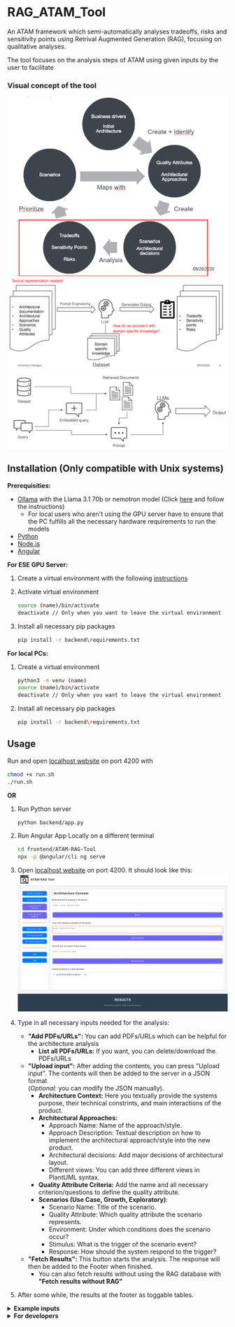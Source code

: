 # RAG_ATAM_Tool

An ATAM framework which semi-automatically analyses tradeoffs, risks and sensitivity points using Retrival Augmented Generation (RAG), focusing on qualitative analyses.

The tool focuses on the analysis steps of ATAM using given inputs by the user to facilitate 

### Visual concept of the tool

![ATAM process](readme_figures/ATAM_process.png)
![General Idea](readme_figures/general_idea.png)
![RAG Figure](readme_figures/RAG_sketch.png)

## Installation (Only compatible with Unix systems)

**Prerequisities:**

- [Ollama](https://ollama.com/download) with the Llama 3.1 70b or nemotron model (Click [here](https://medium.com/@gabrielrodewald/running-models-with-ollama-step-by-step-60b6f6125807) and follow the instructions)
  - For local users who aren't using the GPU server have to ensure that the PC fulfills all the necessary hardware requirements to run the models
- [Python](https://www.python.org/downloads/)  
- [Node.js](https://nodejs.org/en)
- [Angular](https://angular.dev/)

**For ESE GPU Server:**

1. Create a virtual environment with the following [instructions](https://3.basecamp.com/4433092/buckets/35597770/documents/7773388048)

1. Activate virtual environment

    ```bash
    source (name)/bin/activate
    deactivate // Only when you want to leave the virtual environment
    ```

1. Install all necessary pip packages

    ```bash
    pip install -r backend\requirements.txt
    ```

**For local PCs:**

1. Create a virtual environment

    ```bash
    python3 -m venv (name)
    source (name)/bin/activate
    deactivate // Only when you want to leave the virtual environment
    ```

1. Install all necessary pip packages

    ```bash
    pip install -r backend\requirements.txt
    ```

## Usage

Run and open [localhost website](http://localhost:4200/) on port 4200 with

```bash
chmod +x run.sh
./run.sh
```

**OR**

1. Run Python server

    ```bash
    python backend/app.py
    ```

1. Run Angular App Locally on a different terminal

    ```bash
    cd frontend/ATAM-RAG-Tool
    npx -p @angular/cli ng serve
    ```

1. Open [localhost website](http://localhost:4200/) on port 4200. It should look like this:
    ![Website layout](readme_figures/webpage.png)

1. Type in all necessary inputs needed for the analysis:
    - **"Add PDFs/URLs":** You can add PDFs/URLs which can be helpful for the architecture analysis
        - **List all PDFs/URLs:** If you want, you can delete/download the PDFs/URLs
    - **"Upload input":** After adding the contents, you can press "Upload input". The contents will then be added to the server in a JSON format <br>
    (*Optional:* you can modify the JSON manually).
        - **Architecture Context:** Here you textually provide the systems purpose, their technical constrints, and main interactions of the product.
        - **Architectural Approaches:**
            - Approach Name: Name of the approach/style.
            - Approach Description: Textual description on how to implement the architectural approach/style into the new product.
            - Architectural decisions: Add major decisions of architectural layout.
            - Different views: You can add three different views in PlantUML syntax.
        - **Quality Attribute Criteria:** Add the name and all necessary criterion/questions to define the quality attribute.
        - **Scenarios (Use Case, Growth, Exploratory)**: 
            - Scenario Name: Title of the scenario.
            - Quality Attribute: Which quality attribute the scenario represents.
            - Environment: Under which conditions does the scenario occur?
            - Stimulus: What is the trigger of the scenario event?
            - Response: How should the system respond to the trigger?
    - **"Fetch Results":**  This button starts the analysis. The response will then be added to the Footer when finished.
        - You can also fetch results without using the RAG database with **"Fetch results without RAG"**

1. After some while, the results at the footer as toggable tables. <br>

<details>
  <summary><b>Example inputs</b></summary>

**Architecture concept:**

  ```json
  {
    "architectureDescription": {
        "systemPurpose": "The London Ambulance Service (LAS) Computer-Aided Dispatch (CAD) system was intended to automate the dispatch of ambulances by assisting with receiving emergency calls, tracking ambulance locations using Automatic Vehicle Location System (AVLS), and dispatching ambulances based on resource availability. The system was designed to replace a manual dispatch process and improve response time and resource allocation.",
        "technicalConstraints": [
            "The CAD system required integration with Automatic Vehicle Location System (AVLS) for real-time tracking of ambulances.",
            "Mobile Data Terminals (MDTs) were used for communication with ambulances, which required reliable and clear data input from field personnel.",
            "The system needed to handle high volumes of calls without performance degradation and maintain an accurate and up-to-date database of ambulance statuses and locations.",
            "A backup server was included in the design but was inadequately tested, leading to failures in emergency situations."
        ],
        "systemInteractions": [
            "Receives emergency calls from the public and records necessary information for dispatching.",
            "Communicates with ambulance crews through MDTs, requiring field personnel to input status updates accurately and in sequence.",
            "Tracks real-time location and status of ambulances using AVLS to make optimal dispatch decisions.",
            "Manages and displays exception messages, alerts, and system notifications to dispatch operators."
        ]
    }
}
  ```

**Architectural approaches:**

```json
{
    "architecturalApproaches": [
        {
            "approach": "Layered Architecture with Fault Tolerance",
            "description": "Organize the system into separate layers (e.g., User Interface, Application, and Data), ensuring fault tolerance mechanisms (e.g., failover systems, redundant components) are included to prevent system-wide failures during high-demand periods.",
            "architectural decisions": [
                "Implement a clear separation of concerns between layers.",
                "Introduce fault-tolerant mechanisms to prevent cascading failures.",
                "Use redundant components for high-availability services."
            ],
            "architectural views": [
                {
                    "view": "Development View",
                    "description": "Shows the key components of the system, focusing on the layered approach and fault tolerance between components.",
                    "diagram": "@startuml\npackage LondonAmbulanceSystem {\n  [UI Layer] --> [Application Layer] : communicates\n  [Application Layer] --> [Data Layer] : accesses data\n  [Application Layer] --> [Dispatch Service] : manages dispatch\n  [Dispatch Service] --> [Backup System] : failover\n  [Data Layer] --> [Database] : stores data\n}\n@enduml"
                },
                {
                    "view": "Process View",
                    "description": "Illustrates the flow of requests between layers and highlights the failover processes during high-demand periods.",
                    "diagram": "@startuml\nparticipant User\nparticipant UI_Layer\nparticipant Application_Layer\nparticipant Data_Layer\nparticipant Dispatch_Service\nparticipant Backup_System\nUser -> UI_Layer : request dispatch\nUI_Layer -> Application_Layer : route request\nApplication_Layer -> Dispatch_Service : dispatch ambulance\nDispatch_Service -> Backup_System : check failover\nDispatch_Service --> Data_Layer : fetch location\nData_Layer --> Dispatch_Service : return location\n@enduml"
                },
                {
                    "view": "Physical View",
                    "description": "Defines the physical structure of the layers, including the redundancies and backup systems.",
                    "diagram": "@startuml\nentity Dispatch_Service {\n  * service_id : int\n  * location : string\n  * status : string\n}\nentity Backup_System {\n  * backup_id : int\n  * status : string\n}\nDispatch_Service --> Backup_System : failover\n@enduml"
                }
            ]
        },
        {
            "approach": "Scalable and Distributed Architecture",
            "description": "Use a distributed system to scale horizontally and ensure the system can handle high loads, especially during peak times. Load balancing and cloud-based infrastructure should be leveraged to provide scalability.",
            "architectural decisions": [
                "Use cloud infrastructure for scalability.",
                "Implement load balancing across servers.",
                "Employ microservices to scale individual components based on demand."
            ],
            "architectural views": [
                {
                    "view": "Development View",
                    "description": "Illustrates the components of the system as microservices, showing how they interact and scale independently.",
                    "diagram": "@startuml\npackage LondonAmbulanceSystem {\n  [Dispatch Service] --> [Cloud Load Balancer] : routes requests\n  [Dispatch Service] --> [Cloud Servers] : scales services\n  [Dispatch Service] --> [Database] : accesses data\n  [Backup System] --> [Cloud Servers] : backup scaling\n}\n@enduml"
                },
                {
                    "view": "Process View",
                    "description": "Shows how requests are handled through load balancing and distributed across servers.",
                    "diagram": "@startuml\nparticipant User\nparticipant Cloud_LB\nparticipant Dispatch_Service\nparticipant Cloud_Servers\nUser -> Cloud_LB : send request\nCloud_LB -> Dispatch_Service : route request\nDispatch_Service -> Cloud_Servers : scale service\nDispatch_Service --> Database : fetch data\n@enduml"
                },
                {
                    "view": "Physical View",
                    "description": "Shows the physical deployment of microservices across distributed cloud servers.",
                    "diagram": "@startuml\nentity Dispatch_Service {\n  * service_id : int\n  * status : string\n}\nentity Cloud_Servers {\n  * server_id : int\n  * load_balance : boolean\n}\nDispatch_Service --> Cloud_Servers : runs on\n@enduml"
                }
            ]
        },
        {
            "approach": "Fault-Tolerant and High-Availability Systems",
            "description": "Design the system with built-in redundancy and fault tolerance to ensure high availability, using techniques like data replication, load balancing, and automatic failover during outages.",
            "architectural decisions": [
                "Implement automatic failover systems to ensure service continuity during failures.",
                "Use data replication across multiple nodes for high availability.",
                "Monitor system health to trigger failover or backup systems."
            ],
            "architectural views": [
                {
                    "view": "Development View",
                    "description": "Shows components responsible for fault tolerance, like failover systems, backup servers, and redundant services.",
                    "diagram": "@startuml\npackage LondonAmbulanceSystem {\n  [Main Service] --> [Primary Database] : stores data\n  [Backup System] --> [Primary Database] : replicates data\n  [Main Service] --> [Failover System] : uses for backup\n  [Failover System] --> [Backup Database] : access backup\n}\n@enduml"
                },
                {
                    "view": "Process View",
                    "description": "Illustrates how the system handles failovers during failures, showing the switching process from primary to backup services.",
                    "diagram": "@startuml\nparticipant User\nparticipant Main_Service\nparticipant Failover_System\nparticipant Backup_Service\nUser -> Main_Service : request service\nMain_Service -> Backup_Service : failover request\nFailover_System --> Backup_Service : trigger failover\n@enduml"
                },
                {
                    "view": "Physical View",
                    "description": "Shows the physical infrastructure and redundant components that enable high availability and fault tolerance.",
                    "diagram": "@startuml\nentity Main_Service {\n  * service_id : int\n  * status : string\n}\nentity Failover_System {\n  * failover_id : int\n  * status : string\n}\nentity Backup_Service {\n  * service_id : int\n  * status : string\n}\nMain_Service --> Failover_System : uses\nFailover_System --> Backup_Service : triggers failover\n@enduml"
                }
            ]
        }
    ]
}
```

**Quality attribute criteria:**

```json
{
    "quality_criteria": [
        {
            "attribute": "Reliability",
            "questions": [
                {
                    "question": "How does the architecture ensure continuous system operation under high load?"
                },
                {
                    "question": "What mechanisms are in place to detect and recover from failures in critical components, such as the vehicle locating system (AVLS) or dispatch system?"
                },
                {
                    "question": "How is data accuracy maintained, particularly regarding ambulance location and status?"
                }
            ]
        },
        {
            "attribute": "Performance",
            "questions": [
                {
                    "question": "How does the architecture handle incoming calls and resource allocation requests to ensure minimal delay in response time?"
                },
                {
                    "question": "What strategies are implemented to prevent message queue overflow and to handle large numbers of exception messages?"
                },
                {
                    "question": "How does the system handle the performance of dispatch decisions when there is a spike in calls or a backlog of pending messages?"
                }
            ]
        },
        {
            "attribute": "Usability",
            "questions": [
                {
                    "question": "Is the user interface for dispatch operators and ambulance crews intuitive and easy to use, particularly under stressful, high-pressure conditions?"
                },
                {
                    "question": "What steps are taken to ensure that operators and ambulance crews can quickly enter status information without errors?"
                },
                {
                    "question": "How does the system provide feedback to users to prevent repeated or incorrect entries?"
                }
            ]
        },
        {
            "attribute": "Availability",
            "questions": [
                {
                    "question": "What failover and backup mechanisms are in place to ensure system availability, especially in the event of a primary system failure?"
                },
                {
                    "question": "How frequently are backup systems tested to ensure they will function effectively in a real emergency?"
                },
                {
                    "question": "What is the process for recovering from a full system failure, and how does this minimize downtime?"
                }
            ]
        },
        {
            "attribute": "Scalability",
            "questions": [
                {
                    "question": "How does the system scale to accommodate surges in emergency call volumes, particularly during peak times or incidents that generate many calls?"
                },
                {
                    "question": "What strategies are implemented to ensure the dispatching system can handle high volumes of requests without slowing down?"
                },
                {
                    "question": "What provisions are made to increase system resources dynamically if the demand exceeds current capacity?"
                }
            ]
        },
        {
            "attribute": "Maintainability",
            "questions": [
                {
                    "question": "How easily can the system be modified to adapt to new requirements, such as changes in dispatch protocols or technology updates (e.g., vehicle tracking enhancements)?"
                },
                {
                    "question": "What processes are in place to handle bug fixes and improvements without impacting system reliability or availability?"
                },
                {
                    "question": "How modular is the system, and how easily can individual components be updated or replaced without major changes to the rest of the system?"
                }
            ]
        }
    ]
}
```

**Scenarios:**

```json
{
    "scenarios": [
        {
            "scenario": "Call Processing and Dispatching",
            "attribute": "Performance",
            "environment": "Dispatch System",
            "stimulus": "A call is received, and an ambulance must be dispatched based on location and availability.",
            "response": "The system processes the call and dispatches an appropriate ambulance with minimal delay, ensuring timely response."
        },
        {
            "scenario": "Exception Handling",
            "attribute": "Reliability",
            "environment": "Dispatch System",
            "stimulus": "Multiple exceptions occur due to failed updates or message overload.",
            "response": "The system flags the exceptions, notifies operators, and ensures that the queue does not overflow, allowing for prompt resolution."
        },
        {
            "scenario": "Vehicle Location Update",
            "attribute": "Performance",
            "environment": "Vehicle Tracking System (AVLS)",
            "stimulus": "An ambulance moves to a new location.",
            "response": "The system updates the ambulance's location in real-time and ensures that dispatch decisions are based on accurate information."
        },
        {
            "scenario": "Manual Dispatch Mode",
            "attribute": "Usability",
            "environment": "Dispatch System",
            "stimulus": "The automated dispatch system fails, and operators must manually dispatch ambulances.",
            "response": "Operators are able to manually dispatch ambulances with minimal error and confusion, relying on a simple and clear interface."
        },
        {
            "scenario": "High Call Volume",
            "attribute": "Scalability",
            "environment": "Dispatch System",
            "stimulus": "The system experiences a surge in incoming calls due to a major incident or high traffic volume.",
            "response": "The system scales up by prioritizing calls and dispatching available resources, maintaining response times even under load."
        },
        {
            "scenario": "System Recovery from Failure",
            "attribute": "Availability",
            "environment": "Dispatch System",
            "stimulus": "The primary dispatch system experiences a failure (e.g., server crash).",
            "response": "The backup system kicks in immediately to continue dispatch operations with minimal disruption to service."
        },
        {
            "scenario": "Data Synchronization",
            "attribute": "Reliability",
            "environment": "Mobile Data Terminals (MDTs)",
            "stimulus": "An ambulance unit updates its status or location.",
            "response": "The system ensures the updates are synchronized across all relevant components, maintaining an accurate and consistent database."
        }
    ]
}
```
</details>

<details>
<summary><b>For developers</b></summary>
## Requirements (For developers)

### Objectives

- **Main goal:** <br> 
    Find risks, tradeoffs and sensittivity points of architectural decisions though given scenarios and an initial architecture.
- **Who will use this prototype?** <br>
    Software architects/engineers, need proper knowledge about ATAM and Software Architecture.
- **What kind of architectural decisions/layouts are you focusing on?** <br>
    All patterns.

### Context and Scenarios

- **What types of scenarios will the prototype analyze?** <br>
    According ATAM paper (Use Case, Growth, Exploratory)
- **How will they be generated?** <br>
    User has to manually create them.
- **How do you envision RAG (Retrieval Augmented Generation) being used in this analysis?** <br>
    As many styles as possible (by gathering enough data)

### Data Input

- **What data will the prototype require?** <br>

    1. *Scenarios and their respective quality attribute*
    1. *Architecture description/context*
    1. *Quality criteria*
    1. *Architectural approaches*

- **How will this data be structured (Format)?**

    1. *Architecture context:*

        - technical constraints such as an OS, hardware, or middleware prescribed for use
        - other systems with which the system must interact
        - System purpose

        ```json
        {
            "architectureDescription": {
                "systemPurpose": "The SecureLoginApp provides a secure, scalable, and modular authentication solution for user management. It enables secure user authentication, session management, and logging while ensuring compliance with security and performance standards. The architecture is designed to facilitate seamless interaction with external services, scalability for high traffic volumes, and flexibility for future expansions.",
                "technicalConstraints": [
                    "Operating System: Linux-based servers for backend, iOS/Android compatibility for frontend.",
                    "Middleware: NGINX as the API gateway and Redis for session management.",
                    "Hardware: Deployed on cloud infrastructure with minimum 4 cores and 16 GB RAM per server instance."
                ],
                "systemInteractions": [
                    "Integrates with external Identity Providers (IDPs) for OAuth2-based authentication.",
                    "Communicates with a centralized logging service for auditing and monitoring.",
                    "Interacts with a customer data service for personalized user experience."
                ]
            }
        }

        ```

    2. *Architectural approaches:* Approach, Description, Architectural Decisions, Architectural Views (Physical, Process, Deployment)

        ```json
        {
            "architecturalApproaches": [
                {
                    "approach": "Microservices Architecture",
                    "description": "Decompose the SecureLoginApp into distinct services, such as Authentication, User Management, and Logging, with each service having its own database. This approach isolates components, enhances scalability, and enables independent deployment.",
                    "architectural decisions": [
                        "Use API Gateway for routing requests to microservices.",
                        "Implement service discovery for dynamic service registration."
                    ],
                    "architectural views": [
                        {
                            "view": "Development View",
                            "description": "Illustrates how microservices are deployed and interact with each other, including load balancing and service discovery mechanisms.",
                            "diagram": "TODO: Add diagram here"
                        },
                        {
                            "view": "Process View",
                            "description": "Shows the flow of data between microservices, including request and response messages, data transformations, and error handling.",
                            "diagram": "TODO: Add diagram here"
                        },
                        {
                            "view": "Physical View",
                            "description": "Defines the data models used by each microservice, including database schemas, data formats, and data access patterns.",
                            "diagram": "TODO: Add diagram here"
                        }
                    ]
                },
                {
                    "approach": "Layered Architecture",
                    "description": "Separate SecureLoginApp into layers, including Presentation, Business Logic, and Data Access. This structure promotes separation of concerns, making it easier to manage, test, and modify each layer individually.",
                    "architectural decisions": [
                        "Use Dependency Injection to manage component dependencies.",
                        "Implement a Repository pattern for data access."
                    ],
                    "architectural views": [
                        {
                            "view": "Development View",
                            "description": "Illustrates how layers are deployed and their interactions, focusing on the separation of concerns.",
                            "diagram": "TODO: Add diagram here"
                        },
                        {
                            "view": "Process View",
                            "description": "Shows the flow of data within the application layers, detailing interactions between layers.",
                            "diagram": "TODO: Add diagram here"
                        },
                        {
                            "view": "Physical View",
                            "description": "Defines the internal structures of each layer, including class diagrams and data models.",
                            "diagram": "TODO: Add diagram here"
                        }
                    ]
                },
                {
                    "approach": "Event-Driven Architecture",
                    "description": "Implement an event-driven system where actions, such as a successful login, trigger notifications and auditing events. This architecture helps decouple components and ensures that they can respond to events asynchronously, improving the app's responsiveness.",
                    "architectural decisions": [
                        "Use an event bus for communication between components.",
                        "Implement a listener pattern to handle events."
                    ],
                    "architectural views": [
                        {
                            "view": "Development View",
                            "description": "Illustrates how event-driven components are deployed and interact with each other.",
                            "diagram": "TODO: Add diagram here"
                        },
                        {
                            "view": "Process View",
                            "description": "Shows the flow of events and data through the system, detailing event triggers and responses.",
                            "diagram": "TODO: Add diagram here"
                        },
                        {
                            "view": "Physical View",
                            "description": "Defines the data structures used in events, including payloads and schemas.",
                            "diagram": "TODO: Add diagram here"
                        }
                    ]
                },
                {
                    "approach": "Service-Oriented Architecture (SOA)",
                    "description": "Organize SecureLoginApp services around business functions, like Authentication and User Profile Management. Each service communicates over standardized protocols, promoting reusability and allowing flexible, independent scaling and updating of services.",
                    "architectural decisions": [
                        "Use API Gateway for routing requests to services.",
                        "Standardize communication protocols (e.g., REST, SOAP)."
                    ],
                    "architectural views": [
                        {
                            "view": "Development View",
                            "description": "Illustrates how services are deployed and interact with each other, including routing and load balancing.",
                            "diagram": "TODO: Add diagram here"
                        },
                        {
                            "view": "Process View",
                            "description": "Shows the interactions between services, including service calls and data exchanges.",
                            "diagram": "TODO: Add diagram here"
                        },
                        {
                            "view": "Physical View",
                            "description": "Defines the data models and formats used by each service, including APIs and data storage.",
                            "diagram": "TODO: Add diagram here"
                        }
                    ]
                },
                {
                    "approach": "Monolithic Architecture",
                    "description": "Build SecureLoginApp as a single-tiered application where all components, including UI, business logic, and data handling, are contained within a single platform. This approach simplifies deployment and debugging but may impact scalability as the application grows.",
                    "architectural decisions": [
                        "Use a single database for all components.",
                        "Employ a cohesive framework for development."
                    ],
                    "architectural views": [
                        {
                            "view": "Development View",
                            "description": "Illustrates how the entire application is deployed as a single unit.",
                            "diagram": "TODO: Add diagram here"
                        },
                        {
                            "view": "Process View",
                            "description": "Shows the internal flow of data within the monolithic application, detailing request handling.",
                            "diagram": "TODO: Add diagram here"
                        },
                        {
                            "view": "Physical View",
                            "description": "Defines the internal structure of the application, including modules, components, and data storage.",
                            "diagram": "TODO: Add diagram here"
                        }
                    ]
                }
            ]
        }
        ```

        PlantUML Diagrams for Architectural Views:

        ```plantuml
        UML Sequence Diagram as Process View:
        @startuml
        actor User
        participant "Web Server" as WS
        participant "Application Server" as AS
        participant "Database" as DB

        User -> WS: Request Login
        WS -> AS: Forward Login Request
        AS -> DB: Validate Credentials
        DB --> AS: Credentials Valid/Invalid
        AS --> WS: Login Success/Failure
        WS --> User: Show Login Status
        @enduml
        ----------------------------------------

        UML Deployment Diagram as Physical View
        @startuml
        node "Client" as Client

        node "Web Server" as Web {
            [Web Application]
            note right of Web
                CPU: 4 cores
                RAM: 8 GB
                Network: 1 Gbps
            end note
        }

        node "Application Server" as App {
            [Business Logic Service]
            note right of App
                CPU: 8 cores
                RAM: 16 GB
                Network: 1 Gbps
            end note
        }

        node "Database Server" as DBServer {
            [Database]
            note right of DBServer
                CPU: 8 cores
                RAM: 32 GB
                Disk: 1 TB SSD
            end note
        }

        Client --> Web : HTTP Request
        Web --> App : HTTP Request
        App --> DBServer : SQL Query
        @enduml
        ----------------------------------------

        UML Component Diagram as Development View
        @startuml
        package "Web Application" {
            component "User Interface" as UI
            component "Business Logic" as BL
            component "Data Access Layer" as DAL

            UI --> BL: Uses
            BL --> DAL: Uses
        }

        note top of BL : Handles login and data processing
        note top of DAL : Interacts with database
        @enduml
        ```

    3. *Scenarios:* For each scenario we need a list (Scenario, Attribute, Environment, Stimulus, Response)

        ```json
        {
            "scenarios": [
                {
                    "scenario": "User Authentication",
                    "attribute": "Security",
                    "environment": "Web Application",
                    "stimulus": "User enters valid login credentials.",
                    "response": "User is authenticated and granted access to the system."
                },
                {
                    "scenario": "Data Retrieval",
                    "attribute": "Performance",
                    "environment": "Mobile Application",
                    "stimulus": "User requests data from the server.",
                    "response": "Data is retrieved and displayed within an acceptable response time."
                },
                {
                    "scenario": "Password Reset",
                    "attribute": "Modifiability",
                    "environment": "Web Application",
                    "stimulus": "User requests a password reset.",
                    "response": "User receives a reset link via email and can update their password."
                },
                {
                    "scenario": "High Traffic Management",
                    "attribute": "Scalability",
                    "environment": "Cloud Infrastructure",
                    "stimulus": "High number of concurrent login attempts.",
                    "response": "System scales to handle the increased load without degradation in performance."
                }
            ]
        }
        ```

    4. *Quality criteria:*

        ```json
        {
            "quality_criteria": [
                {
                    "attribute": "Modifiability",
                    "questions": [
                        {
                            "question": "If this architecture includes layers/facades, are there any places where the layers/facades are circumvented?"
                        },
                        {
                            "question": "If a shared data type changes, how many parts of the architecture are affected?"
                        },
                        {
                            "question": "How easy is it to add new authentication methods to the system?"
                        }
                    ]
                },
                {
                    "attribute": "Performance",
                    "questions": [
                        {
                            "question": "If there are multiple processes competing for a shared resource, how are priorities assigned to these processes?"
                        },
                        {
                            "question": "What measures are in place to optimize response time for user authentication?"
                        }
                    ]
                },
                {
                    "attribute": "Security",
                    "questions": [
                        {
                            "question": "What mechanisms are in place to prevent unauthorized access to sensitive data?"
                        },
                        {
                            "question": "How does the architecture handle secure communication between components?"
                        }
                    ]
                },
                {
                    "attribute": "Scalability",
                    "questions": [
                        {
                            "question": "How well can the system handle increased user loads without performance degradation?"
                        },
                        {
                            "question": "What are the strategies for scaling the authentication service as user demand grows?"
                        }
                    ]
                },
                {
                    "attribute": "Usability",
                    "questions": [
                        {
                            "question": "How intuitive is the user interface for logging in and managing accounts?"
                        },
                        {
                            "question": "What feedback mechanisms are provided to users during the authentication process?"
                        }
                    ]
                }
            ]
        }
        ```

- **How will the input prompt look like (for information retriever and LLM)?** <br>
    For each (Architectural approach, decision, scenario)-tuple:
    ```python
    """
    <CONTEXT>
    Use the context and your own knowledge to fulfill the task: 
    {context}
    </CONTEXT>

    -----

    <INPUT>
    User's input data:
    Architecture Context: \n{architecture_context}
    Architectural Approach Description: \n{approach_description}
    Architectural Views: \n{architectural_views}
    Quality Criteria: \n{quality_criteria}
    Scenario: \n{scenario}
    </INPUT>

    -----

    <TASK>
    We are conducting a qualitative analysis based on ATAM. You are given multiple architectural view in PlantUML format.

    Task:
    Provide the risks, tradeoffs, and sensitivity points regarding the scenario in the architectural decision: {decision}.
    Use the input data provided, marking any external knowledge as [LLM KNOWLEDGE] and sources from the context section as [DATABASE SOURCE].
    For each risk/tradeoff/sensitivity point, provide a point for each architectural view (3 in total).
    Consider the technical constraints from the architecture context.
    </TASK>

    -----
    Format response as json format. Don't use any other formats and especially don't add any additional characters or spaces:
    
    {{
     "architecturalApproach": "{current_approach}",
     "scenario": {{
         "name": "{scenario_name}",
         "qualityAttribute": "{quality_attribute}"
     }},
     "architecturalDecision": "{decision}",
     "risks": [
         {{
         "source": "[LLM KNOWLEDGE/DATABASE SOURCE]",
         "details": "(enter risks)"
         }}
     ],
     "tradeoffs": [
         {{
         "source": "[LLM KNOWLEDGE/DATABASE SOURCE]",
         "details": "(enter tradeoffs)"
         }}
     ],
     "sensitivityPoints": [
         {{
         "source": "[LLM KNOWLEDGE/DATABASE SOURCE]",
         "details": "(enter sensitivity points)"
         }}
     ]
    }}
    ```


### Decision Analysis

- **What is the role of the LLM in analyzing architectural decisions?** <br>
    Find trade-offs, risks and sensitivity points given the input
- **How to evision the prototype?** <br>
    There should be a GUI where a user can put all necessary inputs (mentioned above) in different text fields, the LLM should then list risks, trade-offs and sensitivity points in an output field

### System components & architecture

- **What are the major components of the prototype?**
  - Frontend: Angular
  - Backend: Flask Server, Ollama, Langchain
  - RAG database: ChromaDB
  - LLM (Llama 3.1:70b, 8b, or nemotron)
  - Retrieval model:
    - mistral for retrieval prompt generation
    - nomic-embed-text for embedding
  - temporary input folder while there aren't any existing frontend applications
  - temporary responses folder where the results will be stored.
- **What kind of information should the database contain?**
  - DataType: PDFs
  - Scientific articles + webpages mentioning risks, tradeoffs and sensitivity points of different architectural styles/decisions
  - Will be saved in data

### Functional requirements

1. Scenario and Architecture Input Handling <br>
    - The system should allow users to input architectural descriptions (PlantUML syntax) with multiple views (Process, Deployment, Physical).
    - Users should be able to enter predefined scenarios that include attributes, environments, stimuli, responses, and architectural decisions.
    - The system should validate and parse the data formats for architecture descriptions, scenarios, quality criteria, and architectural approaches.

1. RAG-Driven Analysis
    - The tool should use Retrieval-Augmented Generation to reference relevant architectural styles, case studies, and patterns from a structured RAG database.
    - It should automatically extract relevant documents, frameworks, and past cases during analysis based on input queries.

1. Qualitative Analysis of Quality Attributes
    - The tool should analyze the architecture and scenarios for quality attributes (e.g., security, modifiability, performance) based on quality criteria and display associated risks, trade-offs, and sensitivity points.
    - LLM should classify results by quality attribute and provide analysis reports for each attribute individually.

1. Identification of Trade-offs, Risks, and Sensitivity Points
    - The tool should automatically identify and display trade-offs, risks, and sensitivity points based on architecture and quality attribute inputs.
    - It should provide visual summaries of identified risks, trade-offs, and sensitivity points for quick review.

1. User Interface and Interaction
    - The system should feature a GUI where users can input architecture data and scenarios and view the generated analysis results.
    - It should provide input fields and options for each section (scenarios, quality criteria, architectural decisions, architectural approaches).
    - Users should be able to save or export the analysis results, reports, and visualizations for documentation purposes.

1. Report Generation
    - Generate a comprehensive report that includes detailed analysis on architectural decisions, quality attributes, trade-offs, risks, and sensitivity points.
    - Support export options for the report (e.g., PDF, text).
    - Visualized as a table

1. Database Management
    - The system should manage and update a RAG database, including PDFs (scientific articles)
    - Provide mechanisms for adding new data and removing or modifying outdated data entries.

### Success  Metrics

- **How do we measure the quality of the solutions?** <br>
    **TODO**

## Updates

### Update 08.12.2024

- Added code commenting in backend
- You can now delete PDFs/URLs from the frontend and their respective chunks in the ChromaDB

### Update 03.12.2024

- Website can now display results in a table

### Update 13.11.2024

- query.py can now format the responses from the LLM into json.
- stored in backend/respones/responses.json

### Update 11.11.2024

- query.py can now chunk the whole input data and send multiple requests to the model for more precise analysis

### Update 04.11.2024

- Added first components of RAG database
  - Text splitter
  - Get embedding function
  - build database with embedded documents
- Next steps:
  - implement information retriever
  - Work on prompt template
  - Work on input format

### Update 29.10.24

- Too many architectural approaches in one prompt is difficult for the LLM to process
  - Generates completely different outputs compared to the prompt.

<details>

## License

[MIT](https://choosealicense.com/licenses/mit/)